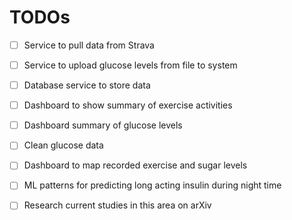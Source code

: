 # TODOs

- [ ] Service to pull data from Strava
- [ ] Service to upload glucose levels from file to system
- [ ] Database service to store data
- [ ] Dashboard to show summary of exercise activities
- [ ] Dashboard summary of glucose levels
- [ ] Clean glucose data
- [ ] Dashboard to map recorded exercise and sugar levels
- [ ] ML patterns for predicting long acting insulin during night time
- [ ] Research current studies in this area on arXiv


